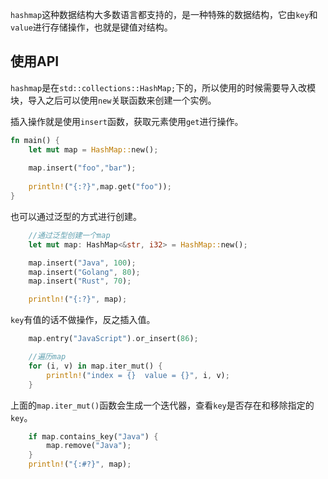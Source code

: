 `hashmap`这种数据结构大多数语言都支持的，是一种特殊的数据结构，它由`key`和`value`进行存储操作，也就是键值对结构。


## 使用API
`hashmap`是在`std::collections::HashMap;`下的，所以使用的时候需要导入改模块，导入之后可以使用`new`关联函数来创建一个实例。

插入操作就是使用`insert`函数，获取元素使用`get`进行操作。

```rust
fn main() {
    let mut map = HashMap::new();
    
    map.insert("foo","bar");
    
    println!("{:?}",map.get("foo"));
}
```
也可以通过泛型的方式进行创建。

```rust
    //通过泛型创建一个map
    let mut map: HashMap<&str, i32> = HashMap::new();

    map.insert("Java", 100);
    map.insert("Golang", 80);
    map.insert("Rust", 70);

    println!("{:?}", map);
```
`key`有值的话不做操作，反之插入值。

```rust
    map.entry("JavaScript").or_insert(86);

    //遍历map
    for (i, v) in map.iter_mut() {
        println!("index = {}  value = {}", i, v);
    }
```

上面的`map.iter_mut()`函数会生成一个迭代器，查看`key`是否存在和移除指定的`key`。

```rust
    if map.contains_key("Java") {
        map.remove("Java");
    }
    println!("{:#?}", map);
```